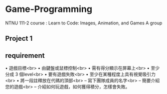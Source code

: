 # Game-Programming
NTNU 111-2 course : Learn to Code: Images, Animation, and Games A group 


## Project 1
## requirement
• 遊戲目標<br\>
• 由鍵盤或鼠標控制<br\>
• 需有得分顯示在屏幕上<br\>
• 至少分成 3 個level<br\>
• 要有遊戲失敗<br\>
• 至少在某種程度上具有視覺吸引力<br\>
• 將一段註釋放在代碼的頂部<br\>
– 寫下團隊成員的名字<br\>
– 簡要介紹您的遊戲<br\>
– 介紹如何玩遊戲，如何獲得積分，怎樣會失敗。
